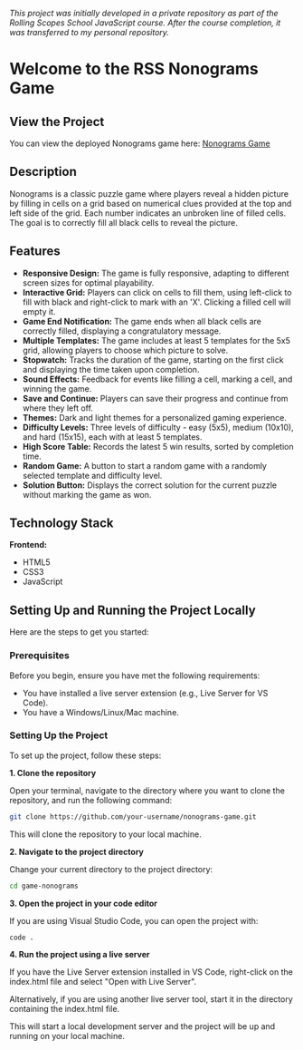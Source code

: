 *This project was initially developed in a private repository as part of the Rolling Scopes School JavaScript course. After the course completion, it was transferred to my personal repository.*

# Welcome to the RSS Nonograms Game

## View the Project
You can view the deployed Nonograms game here: [Nonograms Game](https://rolling-scopes-school.github.io/chekhanadski-JSFE2023Q4/nonograms/)

## Description
Nonograms is a classic puzzle game where players reveal a hidden picture by filling in cells on a grid based on numerical clues provided at the top and left side of the grid. Each number indicates an unbroken line of filled cells. The goal is to correctly fill all black cells to reveal the picture.

## Features

- **Responsive Design:** The game is fully responsive, adapting to different screen sizes for optimal playability.
- **Interactive Grid:** Players can click on cells to fill them, using left-click to fill with black and right-click to mark with an 'X'. Clicking a filled cell will empty it.
- **Game End Notification:** The game ends when all black cells are correctly filled, displaying a congratulatory message.
- **Multiple Templates:** The game includes at least 5 templates for the 5x5 grid, allowing players to choose which picture to solve.
- **Stopwatch:** Tracks the duration of the game, starting on the first click and displaying the time taken upon completion.
- **Sound Effects:** Feedback for events like filling a cell, marking a cell, and winning the game.
- **Save and Continue:** Players can save their progress and continue from where they left off.
- **Themes:** Dark and light themes for a personalized gaming experience.
- **Difficulty Levels:** Three levels of difficulty - easy (5x5), medium (10x10), and hard (15x15), each with at least 5 templates.
- **High Score Table:** Records the latest 5 win results, sorted by completion time.
- **Random Game:** A button to start a random game with a randomly selected template and difficulty level.
- **Solution Button:** Displays the correct solution for the current puzzle without marking the game as won.

## Technology Stack

**Frontend:**

- HTML5
- CSS3
- JavaScript

## Setting Up and Running the Project Locally

Here are the steps to get you started:

### Prerequisites
Before you begin, ensure you have met the following requirements:

- You have installed a live server extension (e.g., Live Server for VS Code).
- You have a Windows/Linux/Mac machine.

### Setting Up the Project
To set up the project, follow these steps:

**1. Clone the repository**

Open your terminal, navigate to the directory where you want to clone the repository, and run the following command:

```sh
git clone https://github.com/your-username/nonograms-game.git
```

This will clone the repository to your local machine.

**2. Navigate to the project directory**

Change your current directory to the project directory:

```sh
cd game-nonograms
```

**3. Open the project in your code editor**

If you are using Visual Studio Code, you can open the project with:

```sh
code .
```

**4. Run the project using a live server**

If you have the Live Server extension installed in VS Code, right-click on the index.html file and select "Open with Live Server".

Alternatively, if you are using another live server tool, start it in the directory containing the index.html file.

This will start a local development server and the project will be up and running on your local machine.
